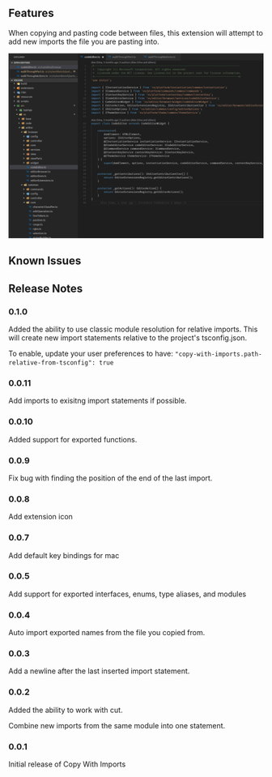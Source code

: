 ## Features

When copying and pasting code between files, this extension will attempt to add new imports the file you are pasting into.

![demo](copy-with-imports.gif)

## Known Issues

## Release Notes

### 0.1.0

Added the ability to use classic module resolution for relative imports. This will create new import statements relative to the project's tsconfig.json.

To enable, update your user preferences to have: `"copy-with-imports.path-relative-from-tsconfig": true`

### 0.0.11

Add imports to exisitng import statements if possible.

### 0.0.10

Added support for exported functions.

### 0.0.9

Fix bug with finding the position of the end of the last import.

### 0.0.8

Add extension icon

### 0.0.7

Add default key bindings for mac

### 0.0.5

Add support for exported interfaces, enums, type aliases, and modules

### 0.0.4

Auto import exported names from the file you copied from.

### 0.0.3

Add a newline after the last inserted import statement.

### 0.0.2

Added the ability to work with cut.

Combine new imports from the same module into one statement.
### 0.0.1

Initial release of Copy With Imports